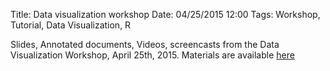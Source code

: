 Title: Data visualization workshop
Date: 04/25/2015 12:00 
Tags: Workshop, Tutorial, Data Visualization, R 

Slides, Annotated documents, Videos, screencasts from the Data Visualization Workshop, April 25th, 2015. Materials are available [here](http://datascience.ucdavis.edu/NSFWorkshops/Visualization/)
